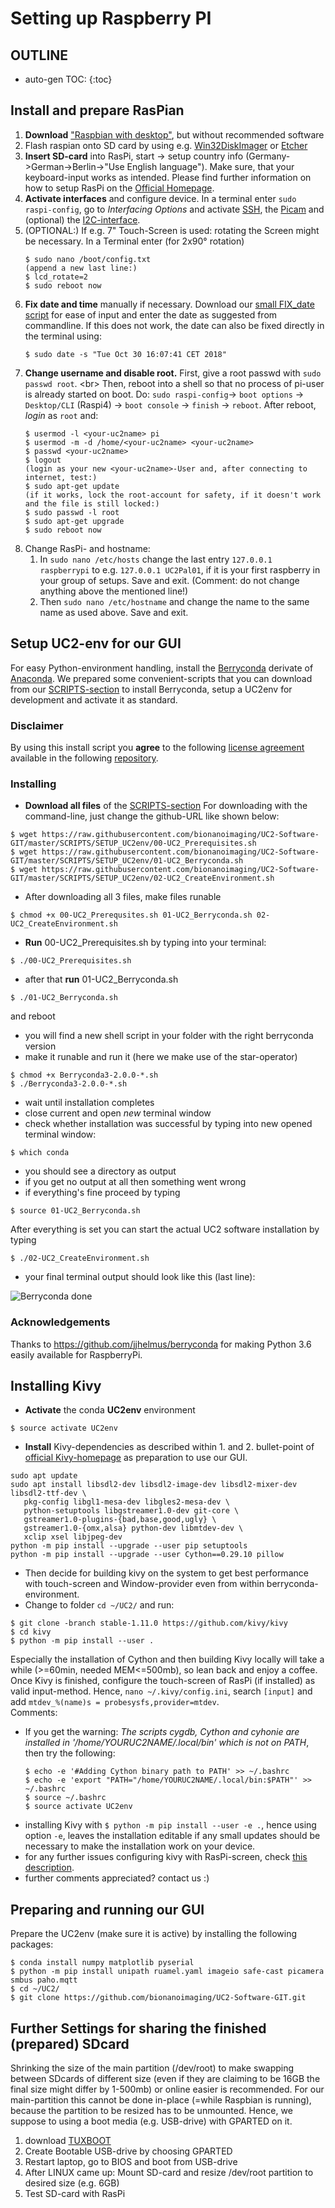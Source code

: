 # Setting up Raspberry PI

## OUTLINE
* auto-gen TOC:
{:toc}

## Install and prepare RasPian 
1. **Download** ["Raspbian <NBR> with desktop"](https://downloads.raspberrypi.org/raspbian_latest), but without recommended software 
2. Flash raspian onto SD card by using e.g. [Win32DiskImager](http://sourceforge.net/projects/win32diskimager/files/latest/download) or [Etcher](https://www.balena.io/etcher/)
3. **Insert SD-card** into RasPi, start -> setup country info (Germany->German->Berlin->"Use English language"). Make sure, that your keyboard-input works as intended. Please find further information on how to setup RasPi on the [Official Homepage](https://www.raspberrypi.org/documentation/).
4. **Activate interfaces** and configure device. In a terminal enter `sudo raspi-config`, go to *Interfacing Options* and activate [SSH](https://www.raspberrypi.org/documentation/remote-access/ssh/), the [Picam](https://www.raspberrypi.org/documentation/configuration/camera.md) and (optional) the [I2C-interface](https://learn.adafruit.com/adafruits-raspberry-pi-lesson-4-gpio-setup/configuring-i2c). 
5. (OPTIONAL:) 
    If e.g. 7" Touch-Screen is used: rotating the Screen might be necessary. In a Terminal enter (for 2x90° rotation)
    ```
    $ sudo nano /boot/config.txt
    (append a new last line:)
    $ lcd_rotate=2
    $ sudo reboot now
    ```
6. **Fix date and time** manually if necessary. Download our [small FIX_date script](../../SCRIPTS/FIX_date/date_manfix.py) for ease of input and enter the date as suggested from commandline. If this does not work, the date can also be fixed directly in the terminal using: 
    ```
    $ sudo date -s "Tue Oct 30 16:07:41 CET 2018"
    ```
7. **Change username and disable root.** First, give a root passwd with `sudo passwd root`. <br\> Then, reboot into a shell so that no process of pi-user is already started on boot. Do: `sudo raspi-config`-> `boot options` -> `Desktop/CLI` (Raspi4) -> `boot console` -> `finish` -> `reboot`. After reboot, *login* as `root` and:
    ```
    $ usermod -l <your-uc2name> pi
    $ usermod -m -d /home/<your-uc2name> <your-uc2name>
    $ passwd <your-uc2name>
    $ logout
    (login as your new <your-uc2name>-User and, after connecting to internet, test:)
    $ sudo apt-get update
    (if it works, lock the root-account for safety, if it doesn't work and the file is still locked:)
    $ sudo passwd -l root
    $ sudo apt-get upgrade
    $ sudo reboot now
    ```
8. Change RasPi- and hostname:
    1. In `sudo nano /etc/hosts` change the last entry `127.0.0.1 raspberrypi` to  e.g. `127.0.0.1 UC2Pal01`, if it is your first raspberry in your group of setups. Save and exit. (Comment: do not change anything above the mentioned line!)
    2. Then `sudo nano /etc/hostname` and change the name to the same name as used above. Save and exit.
    
## Setup UC2-env for our GUI

For easy Python-environment handling, install the [Berryconda](https://github.com/jjhelmus/berryconda) derivate of [Anaconda](https://www.anaconda.com/). We prepared some convenient-scripts that you can download from our [SCRIPTS-section](../../SCRIPTS/SETUP_UC2env) to install Berryconda, setup a UC2env for development and activate it as standard.

### Disclaimer
By using this install script you **agree** to the following [license agreement](https://github.com/jjhelmus/berryconda/blob/master/LICENSE.txt) available in the following [repository](https://github.com/jjhelmus/berryconda).


### Installing
* **Download all files** of the [SCRIPTS-section](../../SCRIPTS/SETUP_UC2env)
For downloading with the command-line, just change the github-URL like shown below:

```
$ wget https://raw.githubusercontent.com/bionanoimaging/UC2-Software-GIT/master/SCRIPTS/SETUP_UC2env/00-UC2_Prerequisites.sh
$ wget https://raw.githubusercontent.com/bionanoimaging/UC2-Software-GIT/master/SCRIPTS/SETUP_UC2env/01-UC2_Berryconda.sh
$ wget https://raw.githubusercontent.com/bionanoimaging/UC2-Software-GIT/master/SCRIPTS/SETUP_UC2env/02-UC2_CreateEnvironment.sh
```
* After downloading all 3 files, make files runable
```
$ chmod +x 00-UC2_Prerequsites.sh 01-UC2_Berryconda.sh 02-UC2_CreateEnvironment.sh

```
* **Run** 00-UC2_Prerequisites.sh by typing into your terminal:
```
$ ./00-UC2_Prerequisites.sh
```
* after that **run** 01-UC2_Berryconda.sh
```
$ ./01-UC2_Berryconda.sh
```
and reboot
* you will find a new shell script in your folder with the right berryconda version
* make it runable and run it (here we make use of the star-operator)
```
$ chmod +x Berryconda3-2.0.0-*.sh
$ ./Berryconda3-2.0.0-*.sh
```
* wait until installation completes
* close current and open *new* terminal window
* check whether installation was successful by typing into new opened terminal window:
```
$ which conda
```
* you should see a directory as output
* if you get no output at all then something went wrong
* if everything's fine proceed by typing
```
$ source 01-UC2_Berryconda.sh
```
After everything is set you can start the actual UC2 software installation by typing 
```
$ ./02-UC2_CreateEnvironment.sh
```
* your final terminal output should look like this (last line):

![Berryconda done](../../SCRIPTS/SETUP_UC2env/2019-08-07-062835_1824x984_scrot.png)

### Acknowledgements
Thanks to https://github.com/jjhelmus/berryconda for making Python 3.6 easily available for RaspberryPi.

## Installing Kivy 
* **Activate** the conda **UC2env** environment 
```
$ source activate UC2env
``` 
* **Install** Kivy-dependencies as described within 1. and 2. bullet-point of [official Kivy-homepage](https://kivy.org/doc/stable/installation/installation-rpi.html) as preparation to use our GUI. 
```
sudo apt update
sudo apt install libsdl2-dev libsdl2-image-dev libsdl2-mixer-dev libsdl2-ttf-dev \
   pkg-config libgl1-mesa-dev libgles2-mesa-dev \
   python-setuptools libgstreamer1.0-dev git-core \
   gstreamer1.0-plugins-{bad,base,good,ugly} \
   gstreamer1.0-{omx,alsa} python-dev libmtdev-dev \
   xclip xsel libjpeg-dev
python -m pip install --upgrade --user pip setuptools
python -m pip install --upgrade --user Cython==0.29.10 pillow   
```
* Then decide for building kivy on the system to get best performance with touch-screen and Window-provider even from within berryconda-environment. 
* Change to folder `cd ~/UC2/` and run: 
```
$ git clone -branch stable-1.11.0 https://github.com/kivy/kivy
$ cd kivy
$ python -m pip install --user .
```
Especially the installation of Cython and then building Kivy locally will take a while (>=60min, needed MEM<=500mb), so lean back and enjoy a coffee. Once Kivy is finished, configure the touch-screen of RasPi (if installed) as valid input-method. Hence, `nano ~/.kivy/config.ini`, search `[input]` and add `mtdev_%(name)s = probesysfs,provider=mtdev`.</br>
Comments:
- If you get the warning: *The scripts cygdb, Cython and cyhonie are installed in '/home/YOURUC2NAME/.local/bin' which is not on PATH*, then try the following: 
    ```
    $ echo -e '#Adding Cython binary path to PATH' >> ~/.bashrc
    $ echo -e 'export "PATH="/home/YOURUC2NAME/.local/bin:$PATH"' >> ~/.bashrc
    $ source ~/.bashrc
    $ source activate UC2env
    ```
- installing Kivy with `$ python -m pip install --user -e .`, hence using option `-e`, leaves the installation editable if any small updates should be necessary to make the installation work on your device.
- for any further issues configuring kivy with RasPi-screen, check [this description](https://github.com/mrichardson23/rpi-kivy-screen).
- further comments appreciated? contact us :)

## Preparing and running our GUI
Prepare the UC2env (make sure it is active) by installing the following packages: 
```
$ conda install numpy matplotlib pyserial
$ python -m pip install unipath ruamel.yaml imageio safe-cast picamera smbus paho.mqtt
$ cd ~/UC2/
$ git clone https://github.com/bionanoimaging/UC2-Software-GIT.git
```


## Further Settings for sharing the finished (prepared) SDcard
Shrinking the size of the main partition (/dev/root) to make swapping between SDcards of different size (even if they are claiming to be 16GB the final size might differ by 1-500mb) or online easier is recommended. For our main-partition this cannot be done in-place (=while Raspbian is running), because the partition to be resized has to be unmounted. Hence, we suppose to using a boot media (e.g. USB-drive) with GPARTED on it. 
1. download [TUXBOOT](https://tuxboot.org/download/)
2. Create Bootable USB-drive by choosing GPARTED
3. Restart laptop, go to BIOS and boot from USB-drive
4. After LINUX came up: Mount SD-card and resize /dev/root partition to desired size (e.g. 6GB)
5. Test SD-card with RasPi

